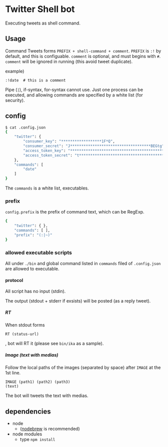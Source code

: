 # Twitter Shell bot

Executing tweets as shell command.

## Usage

Command Tweets forms `PREFIX + shell-command + comment`.
`PREFIX` is `:!` by default, and this is configuable.
`comment` is optional, and must begins with `#`.
`comment` will be ignored in running (this avoid tweet duplicate).

example)

```
:!date  # this is a comment
```

Pipe (`|`), if-syntax, for-syntax cannot use.
Just one process can be executed,
and allowing commands are specified by a white list (for security).

## config

```bash
$ cat .config.json
{
    "twitter": {
        "consumer_key": "******************1F*Q",
        "consumer_secret": "J************************************BEGtg",
        "access_token_key": "************************************************FC",
        "access_token_secret": "t********************************************"
    },
    "commands": [
        "date"
    ]
}
```

The `commands` is a white list, executables.

### prefix

`config.prefix` is the prefix of command text, which can be RegExp.

```bash
{
    "twitter": { },
    "commands": [ ],
    "prefix": "(:|~)"
}
```

### allowed executable scripts

All under `./bin` and global command listed in `commands` filed of `.config.json` are allowed to executable.

#### protocol

All script has no input (stdin).

The output (stdout + stderr if exsists) will be posted (as a reply tweet).

##### RT

When stdout forms

```
RT (status-url)
```

, bot will RT it (please see `bin/ika` as a sample).

##### Image (text with medias)

Follow the local paths of the images (separated by space) after `IMAGE` at the 1st line.

```
IMAGE (path1) (path2) (path3)
(text)
```

The bot will tweets the text with medias.


## dependencies

- node
    - ([nodebrew](https://github.com/hokaccha/nodebrew) is recommended)
- node modules
    - type `npm install`
